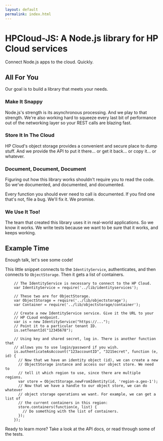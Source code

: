 ```yaml
---
layout: default
permalink: index.html
---
```

# HPCloud-JS: A Node.js library for HP Cloud services

Connect Node.js apps to the cloud. Quickly.

## All For You

Our goal is to build a library that meets your needs.

### Make It Snappy

Node.js's strength is its asynchronous processing. And we play to that
strength. We're also working hard to squeeze every last bit of
performance out of the networking layer so your REST calls are blazing
fast.

### Store It In The Cloud

HP Cloud's object storage provides a convenient and secure place to dump
stuff. And we provide the API to put it there... or get it back... or
copy it... or whatever.

### Document, Document, Document

Figuring out how this library works shouldn't require you to read the
code. So we've documented, and documented, and documented.

Every function you should ever need to call is documented. If you find
one that's not, file a bug. We'll fix it. We promise.

### We Use It Too!

The team that created this library uses it in real-world applications.
So we know it works. We write tests because we want to be sure that it
works, and keeps working.

## Example Time

Enough talk, let's see some code!

This little snippet connects to the `IdentityService`,
authenticates, and then connects to `ObjectStorage`. Then it gets a 
list of containers.

```
    // The IdentityService is necessary to connect to the HP Cloud.
    var IdentityService = require('../lib/identityservices');
    
    // These two are for ObjectStorage.
    var ObjectStorage = require('../lib/objectstorage');
    var Container = require('../lib/objectstorage/container');
    
    // Create a new IdentityService service. Give it the URL to your
    // HP CLoud endpoint.
    var is = new IdentityService("https://...");
    // Point it to a particular tenant ID.
    is.setTenantId("12345678");
    
    // Using key and shared secret, log in. There is another function that
    // allows you to use login/password if you wish.
    is.authenticateAsAccount("123accountID", "321Secret", function (e, id) {
      // Now that we have an identity object (id), we can create a new
      // ObjectStorage instance and access our object store. We need to
      // tell it which region to use, since there are multiple regions.
      var store = ObjectStorage.newFromIdentity(id, 'region-a.geo-1');
      // Now that we have a handle to our object store, we can do whatever
      // object storage operations we want. For example, we can get a list of
      // the current containers in this region:
      store.containers(function(e, list) {
        // Do something with the list of containers.
      });
    });
```

Ready to learn more? Take a look at the API docs, or read through some
of the tests.
